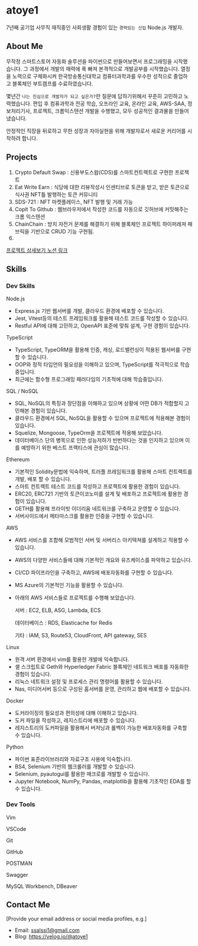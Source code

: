 
# atoye1

7년째 공기업 사무직 재직중인 사회생활 경험이 있는 `경력있는 신입` Node.js 개발자.

## About Me

무작정 스마트스토어 자동화 솔루션을 파이썬으로 만들어보면서 프로그래밍을 시작했습니다.
그 과정에서 개발의 매력에 푹 빠져 본격적으로 개발공부를 시작했습니다. 열정을 노력으로 구체화시켜 한국방송통신대학교 컴퓨터과학과를 우수한 성적으로 졸업하고 블록체인 부트캠프를 수료하였습니다.

몇년간 `나는 진심으로 개발자가 되고 싶은가?`란 질문에 답하기위해서 꾸준히 고민하고 노력했습니다. 편입 후 컴퓨과학과 전공 학습, 오프라인 교육, 온라인 교육, AWS-SAA, 정보처리기사, 프로젝트, 크롬익스텐션 개발을 수행했고, 모두 성공적인 결과물을 만들어 냈습니다.

안정적인 직장을 뒤로하고 무한 성장과 자아실현을 위해 개발자로서 새로운 커리어를 시작하려 합니다.
## Projects

1. Crypto Default Swap : 신용부도스왑(CDS)를 스마트컨트랙트로 구현한 프로젝트
2. Eat Write Earn : 식당에 대한 리뷰작성시 인센티브로 토큰을 받고, 받은 토큰으로 식사권 NFT틀 발행하는 토큰 커뮤니티
3. SDS-721 : NFT 마켓플레이스, NFT 발행 및 거래 가능
4. Coplt To Github : 웹브라우저에서 작성한 코드를 자동으로 깃허브에 커밋해주는 크롬 익스텐션
5. ChainChain : 방치 자전거 문제를 해결하기 위해 블록체인 프로젝트 하이퍼레져 패브릭을 기반으로 CRUD 기능 구현됨.
6. 
[프로젝트 상세보기 노션 링크](https://www.notion.so/atoye1/e473b1d32f1f4dfd8b8773c7d0693bfc?v=1eee98ca0d4942dfb1756d82bf074eae)

## Skills

### **Dev Skills**

Node.js

- Express.js 기반 웹서버를 개발, 클라우드 환경에 배포할 수 있습니다.
- Jest, Vitest등의 테스트 프레임워크를 활용해 테스트 코드를 작성할 수 있습니다.
- Restful API에 대해 고민하고, OpenAPI 표준에 맞춰 설계, 구현 경험이 있습니다.

TypeScript

- TypeScript, TypeORM을 활용해 인증, 캐싱, 로드밸런싱이 적용된 웹서버를 구현할 수 있습니다.
- OOP와 정적 타입언의 필요성을 이해하고 있으며, TypeScript를 적극적으로 학습중입니다.
- 최근에는 함수형 프로그래밍 패러다임의 기초적에 대해 학습중입니다.

SQL / NoSQL

- SQL, NoSQL의 특징과 장단점을 이해하고 있으며 상황에 어떤 DB가 적합할지 고민해본 경험이 있습니다.
- 클라우드 환경에서 SQL, NoSQL을 활용할 수 있으며 프로젝트에 적용해본 경험이 있습니다.
- Squelize, Mongoose, TypeOrm을 프로젝트에 적용해 보았습니다.
- 데이터베이스 단의 병목으로 인한 성능저하가 빈번하다는 것을 인지하고 있으며 이를 예방하기 위한 베스트 프랙티스에 관심이 많습니다.

Ethereum

- 기본적인 Solidity문법에 익숙하며, 트러플 프레임워크를 활용해 스마트 컨트랙트를 개발, 배포 할 수 있습니다.
- 스마트 컨트랙트 테스트 코드를 작성하고 프로젝트에 활용한 경험이 있습니다.
- ERC20, ERC721 기반의 토큰이코노미를 설계 및 배포하고 프로젝트에 활용한 경험이 있습니다.
- GETH를 활용해 프라이빗 이더리움 네트워크를 구축하고 운영할 수 있습니다.
- 서버사이드에서 메타마스크를 활용한 인증을 구현할 수 있습니다.

AWS

- AWS 서비스를 조합해 모범적인 서버 및 서버리스 아키텍쳐를 설계하고 적용할 수 있습니다.
- AWS의 다양한 서비스들에 대해 기본적인 개요와 유즈케이스를 파악하고 있습니다.
- CI/CD 파이프라인을 구축하고, AWS에 배포자동화를 구현할 수 있습니다.
- MS Azure의 기본적인 기능을 활용할 수 있습니다.
- 아래의 AWS 서비스들로 프로젝트를 수행해 보았습니다.
    
    서버 : EC2, ELB, ASG, Lambda, ECS
    
    데이터베이스 : RDS, Elasticache for Redis
    
    기타 : IAM, S3, Route53, CloudFront, API gateway, SES
    

Linux

- 원격 서버 환경에서 vim를 활용한 개발에 익숙합니다.
- 셸 스크립트로 Geth와 Hyperledger Fabric 블록체인 네트워크 배포를 자동화한 경험이 있습니다.
- 리눅스 네트워크 설정 및 프로세스 관리 명령어를 활용할 수 있습니다.
- Nas, 미디어서버 등으로 구성된 홈서버를 운영, 관리하고 웹에 배포할 수 있습니다.

Docker

- 도커라이징의 필요성과 편의성에 대해 이해하고 있습니다.
- 도커 파일을 작성하고, 레지스트리에 배포할 수 있습니다.
- 레지스트리의 도커파일을 활용해서 버저닝과 롤백이 가능한 배포자동화를 구축할 수 있습니다.

Python

- 파이썬 표준라이브러리와 자료구조 사용에 익숙합니다.
- BS4, Selenium 기반의 웹크롤러를 개발할 수 있습니다.
- Selenium, pyautogui를 활용한 매크로를 개발할 수 있습니다.
- Jupyter Notebook, NumPy, Pandas, matplotlib을 활용해 기초적인 EDA를 할 수 있습니다.

### **Dev Tools**

Vim

VSCode

Git

GitHub

POSTMAN

Swagger

MySQL Workbench, DBeaver

## Contact Me

[Provide your email address or social media profiles, e.g.]

- Email: ssalssi1@gmail.com
- Blog: https://velog.io/@atoye1

